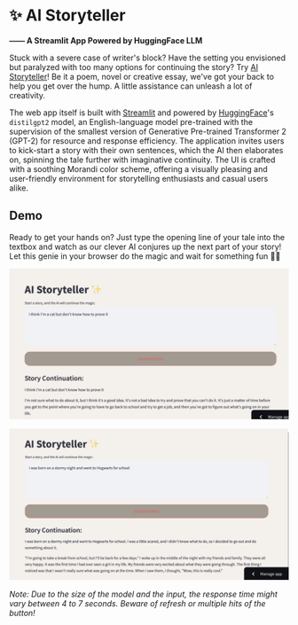# ✨ AI Storyteller 

**—— A Streamlit App Powered by HuggingFace LLM**

Stuck with a severe case of writer's block? Have the setting you envisioned but paralyzed with too many options for continuing the story? Try [AI Storyteller](https://hollyyfc-aistoryteller.streamlit.app/)! Be it a poem, novel or creative essay, we've got your back to help you get over the hump. A little assistance can unleash a lot of creativity.

The web app itself is built with [Streamlit](https://streamlit.io/) and powered by [HuggingFace](https://huggingface.co/distilbert/distilgpt2)'s `distilgpt2` model, an English-language model pre-trained with the supervision of the smallest version of Generative Pre-trained Transformer 2 (GPT-2) for resource and response efficiency. The application invites users to kick-start a story with their own sentences, which the AI then elaborates on, spinning the tale further with imaginative continuity. The UI is crafted with a soothing Morandi color scheme, offering a visually pleasing and user-friendly environment for storytelling enthusiasts and casual users alike. 

## Demo

Ready to get your hands on? Just type the opening line of your tale into the textbox and watch as our clever AI conjures up the next part of your story! Let this genie in your browser do the magic and wait for something fun 🧞‍♂️

![cat](image/cat.png)

![hp](image/hp.png)

*Note: Due to the size of the model and the input, the response time might vary between 4 to 7 seconds. Beware of refresh or multiple hits of the button!*



